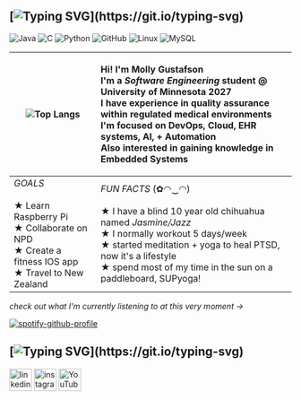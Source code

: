 
<!---
bambistacks/bambistacks is a ✨ special ✨ repository because its `README.md` (this file) appears on your GitHub profile.
You can click the Preview link to take a look at your changes. -->


## [![Typing SVG](https://readme-typing-svg.demolab.com?font=times+new+roman&pause=1000&color=7c6f86&width=435&lines=first+things+first...)](https://git.io/typing-svg)

![Java](https://img.shields.io/badge/Java-Novice-7c6f86) ![C](https://img.shields.io/badge/C-Novice-7c6f86) ![Python](https://img.shields.io/badge/Python-Novice-7c6f86?logo=Python&logoColor=c7c2cb) ![GitHub](https://img.shields.io/badge/GitHub-Intermediate-7c6f86?logo=GitHub&logoColor=c7c2cb) ![Linux](https://img.shields.io/badge/Linux-Novice-7c6f86?logo=Linux&logoColor=c7c2cb) ![MySQL](https://img.shields.io/badge/MySQL-Novice-7c6f86?logo=MySQL&logoColor=c7c2cb)


| ![Top Langs](https://github-readme-stats.vercel.app/api/top-langs/?username=itsmolly444x&langs_count=20&bg_color=c7c2cb&title_color=000000&text_color=000000) | <p align="left">Hi! I'm Molly Gustafson<br> I'm a *Software Engineering* student @ University of Minnesota 2027<br> I have experience in quality assurance within regulated medical environments<br>I'm focused on DevOps, Cloud, EHR systems, AI, + Automation <br> Also interested in gaining knowledge in Embedded Systems<br> </p> |
|-------------------------|-------------------------|
*GOALS* <br><br> ★ Learn Raspberry Pi <br> ★ Collaborate on NPD <br> ★ Create a fitness IOS app <br>★ Travel to New Zealand | *FUN FACTS* (✿◠‿◠) <br><br> ★ I have a blind 10 year old chihuahua named *Jasmine/Jazz* <br> ★ I normally workout 5 days/week <br> ★ started meditation + yoga to heal PTSD, now it's a lifestyle <br> ★ spend most of my time in the sun on a paddleboard, SUPyoga! <br>



*check out what I'm currently listening to at this very moment →* 



[<p align="left">![spotify-github-profile](https://spotify-github-profile.kittinanx.com/api/view?uid=31vvc2il62xv5jdpqgyoyk2h2psm&cover_image=true&theme=natemoo-re&show_offline=true&background_color=121212&interchange=false&bar_color=fc0388&bar_color_cover=false)](https://github.com/kittinan/spotify-github-profile) 

## [![Typing SVG](https://readme-typing-svg.demolab.com?font=times+new+roman&pause=1000&color=7c6f86&width=435&lines=lets+connect+on+socials...)](https://git.io/typing-svg) 
[<img src='https://cdn.jsdelivr.net/npm/simple-icons@3.0.1/icons/linkedin.svg' alt='linkedin' height='40'>](https://www.linkedin.com/in/itsmolly444x/)  [<img src='https://cdn.jsdelivr.net/npm/simple-icons@3.0.1/icons/instagram.svg' alt='instagram' height='40'>](https://www.instagram.com/itsmolly444x/)  [<img src='https://cdn.jsdelivr.net/npm/simple-icons@3.0.1/icons/youtube.svg' alt='YouTube' height='40'>](https://www.youtube.com/@itsmolly444x) 
